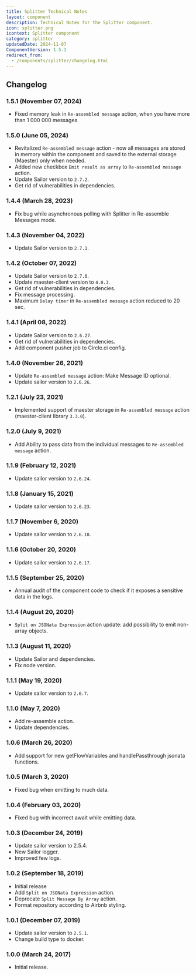 ```yaml
---
title: Splitter Technical Notes
layout: component
description: Technical Notes for the Splitter component.
icon: splitter.png
icontext: Splitter component
category: splitter
updatedDate: 2024-11-07
ComponentVersion: 1.5.1
redirect_from:
  - /components/splitter/changelog.html
---
```


## Changelog

### 1.5.1 (November 07, 2024)

* Fixed memory leak in `Re-assembled message` action, when you have more than 1 000 000 messages

### 1.5.0 (June 05, 2024)

* Revitalized `Re-assembled message` action - now all messages are stored in memory within the component and saved to the external storage (Maester) only when needed.
* Added new checkbox `Emit result as array` to `Re-assembled message` action.
* Update Sailor version to `2.7.2`.
* Get rid of vulnerabilities in dependencies.

### 1.4.4 (March 28, 2023)

* Fix bug while asynchronous polling with Splitter in Re-assemble Messages mode.

### 1.4.3 (November 04, 2022)

* Update Sailor version to `2.7.1`.

### 1.4.2 (October 07, 2022)

* Update Sailor version to `2.7.0`.
* Update maester-client version to `4.0.3`.
* Get rid of vulnerabilities in dependencies.
* Fix message processing.
* Maximum `Delay timer` in `Re-assembled message` action reduced to 20 sec.

### 1.4.1 (April 08, 2022)

* Update Sailor version to `2.6.27`.
* Get rid of vulnerabilities in dependencies.
* Add component pusher job to Circle.ci config.

### 1.4.0 (November 26, 2021)

* Update `Re-assembled message` action: Make Message ID optional.
* Update sailor version to `2.6.26`.

### 1.2.1 (July 23, 2021)

* Implemented support of maester storage in `Re-assembled message` action (maester-client library `3.3.0`).

### 1.2.0 (July 9, 2021)

* Add Ability to pass data from the individual messages to `Re-assembled message` action.

### 1.1.9 (February 12, 2021)

* Update sailor version to `2.6.24`.

### 1.1.8 (January 15, 2021)

* Update sailor version to `2.6.23`.

### 1.1.7 (November 6, 2020)

* Update sailor version to `2.6.18`.

### 1.1.6 (October 20, 2020)

* Update sailor version to `2.6.17`.

### 1.1.5 (September 25, 2020)

* Annual audit of the component code to check if it exposes a sensitive data in the logs.

### 1.1.4 (August 20, 2020)

* `Split on JSONata Expression` action update: add possibility to emit non-array objects.

### 1.1.3 (August 11, 2020)

* Update Sailor and dependencies.
* Fix node version.

### 1.1.1 (May 19, 2020)

* Update sailor version to `2.6.7`.

### 1.1.0 (May 7, 2020)

* Add re-assemble action.
* Update dependencies.

### 1.0.6 (March 26, 2020)

* Add support for new getFlowVariables and handlePassthrough jsonata functions.

### 1.0.5 (March 3, 2020)

* Fixed bug when emitting to much data.

### 1.0.4 (February 03, 2020)

* Fixed bug with incorrect await while emitting data.

### 1.0.3 (December 24, 2019)

* Update sailor version to 2.5.4.
* New Sailor logger.
* Improved few logs.

### 1.0.2 (September 18, 2019)

* Initial release
* Add `Split on JSONata Expression` action.
* Deprecate `Split Message By Array` action.
* Format repository according to Airbnb styling.

### 1.0.1 (December 07, 2019)

* Update sailor version to `2.5.1`.
* Change build type to docker.

### 1.0.0 (March 24, 2017)

* Initial release.
